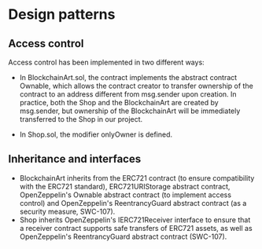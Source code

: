# Design patterns

## Access control

Access control has been implemented in two different ways:

- In BlockchainArt.sol, the contract implements the abstract contract Ownable, which allows the contract creator to transfer ownership of the contract to an address different from msg.sender upon creation. In practice, both the Shop and the BlockchainArt are created by msg.sender, but ownership of the BlockchainArt will be immediately transferred to the Shop in our project.

- In Shop.sol, the modifier onlyOwner is defined.

## Inheritance and interfaces

- BlockchainArt inherits from the ERC721 contract (to ensure compatibility with the ERC721 standard), ERC721URIStorage abstract contract, OpenZeppelin's Ownable abstract contract (to implement access control) and OpenZeppelin's ReentrancyGuard abstract contract (as a security measure, SWC-107).
- Shop inherits OpenZeppelin's IERC721Receiver interface to ensure that a receiver contract supports safe transfers of ERC721 assets, as well as OpenZeppelin's ReentrancyGuard abstract contract (SWC-107).

